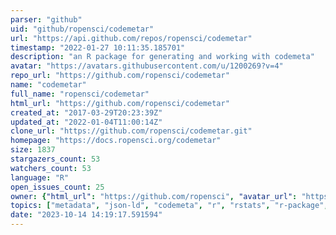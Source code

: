 ```yaml
---
parser: "github"
uid: "github/ropensci/codemetar"
url: "https://api.github.com/repos/ropensci/codemetar"
timestamp: "2022-01-27 10:11:35.185701"
description: "an R package for generating and working with codemeta"
avatar: "https://avatars.githubusercontent.com/u/1200269?v=4"
repo_url: "https://github.com/ropensci/codemetar"
name: "codemetar"
full_name: "ropensci/codemetar"
html_url: "https://github.com/ropensci/codemetar"
created_at: "2017-03-29T20:23:39Z"
updated_at: "2022-01-04T11:00:14Z"
clone_url: "https://github.com/ropensci/codemetar.git"
homepage: "https://docs.ropensci.org/codemetar"
size: 1837
stargazers_count: 53
watchers_count: 53
language: "R"
open_issues_count: 25
owner: {"html_url": "https://github.com/ropensci", "avatar_url": "https://avatars.githubusercontent.com/u/1200269?v=4", "login": "ropensci", "type": "Organization"}
topics: ["metadata", "json-ld", "codemeta", "r", "rstats", "r-package", "peer-reviewed", "citation", "credit", "linked-data", "ropensci", "data-publication"]
date: "2023-10-14 14:19:17.591594"
---
```

